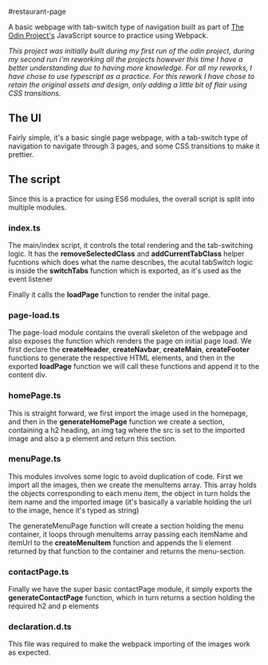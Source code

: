 #restaurant-page

A basic webpage with tab-switch type of navigation built as part of [The Odin Project's]() JavaScript source to practice using Webpack. 

*This project was initially built during my first run of the odin project, during my second run i'm reworking all the projects however this time I have a better understanding due to having more knowledge. For all my reworks, I have chose to use typescript as a practice. For this rework I have chose to retain the original assets and design, only adding a little bit of flair using CSS transitions.*

## The UI

Fairly simple, it's a basic single page webpage, with a tab-switch type of navigation to navigate through 3 pages, and some CSS transitions to make it prettier.

## The script

Since this is a practice for using ES6 modules, the overall script is split into multiple modules.

### index.ts

The main/index script, it controls the total rendering and the tab-switching logic. It has the **removeSelectedClass** and **addCurrentTabClass** helper fucntions which does what the name describes, the acutal tabSwitch logic is inside the **switchTabs** function which is exported, as it's used as the event listener

Finally it calls the **loadPage** function to render the inital page.

### page-load.ts

The page-load module contains the overall skeleton of the webpage and also exposes the function which renders the page on initial page load.
We first declare the **createHeader**, **createNavbar**, **createMain**, **createFooter** functions to generate the respective HTML elements, and then in the exported **loadPage** function we will call these functions and append it to the content div.

### homePage.ts

This is straight forward, we first import the image used in the homepage, and then in the **generateHomePage** function we create a section, containing a h2 heading, an img tag where the src is set to the imported image and also a p element and return this section.

### menuPage.ts

This modules involves some logic to avoid duplication of code. First we import all the images, then we create the menuItems array. This array holds the objects corresponding to each menu item, the object in turn holds the item name and the imported image (it's basically a variable holding the url to the image, hence it's typed as string)

The generateMenuPage function will create a section holding the menu container, it loops through menuItems array passing each itemName and itemUrl to the **createMenuItem** function and appends the li element returned by that function to the container and returns the menu-section.

### contactPage.ts

Finally we have the super basic contactPage module, it simply exports the **generateContactPage** function, which in turn returns a section holding the required h2 and p elements

### declaration.d.ts

This file was required to make the webpack importing of the images work as expected.